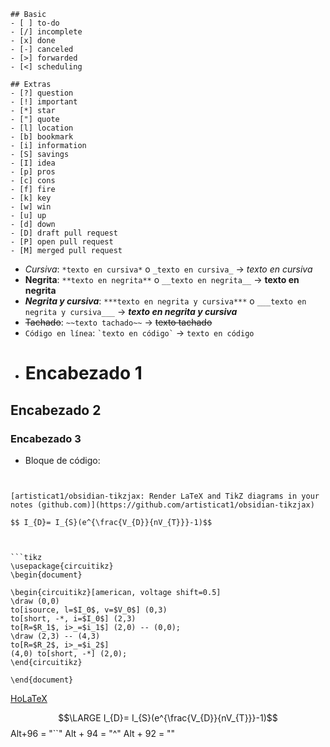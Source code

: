 ```
## Basic
- [ ] to-do
- [/] incomplete
- [x] done
- [-] canceled
- [>] forwarded
- [<] scheduling

## Extras
- [?] question
- [!] important
- [*] star
- ["] quote
- [l] location
- [b] bookmark
- [i] information
- [S] savings
- [I] idea
- [p] pros
- [c] cons
- [f] fire
- [k] key
- [w] win
- [u] up
- [d] down
- [D] draft pull request
- [P] open pull request
- [M] merged pull request
```


- *Cursiva*: `*texto en cursiva*` o `_texto en cursiva_` → *texto en cursiva*
- **Negrita**: `**texto en negrita**` o `__texto en negrita__` → **texto en negrita**
- ***Negrita y cursiva***: `***texto en negrita y cursiva***` o `___texto en negrita y cursiva___` → ***texto en negrita y cursiva***
- ~~Tachado~~: `~~texto tachado~~` → ~~texto tachado~~
- `Código en línea`: `` `texto en código` `` → `texto en código`
- # Encabezado 1
## Encabezado 2
### Encabezado 3

- Bloque de código:
  ```markdown
```

[artisticat1/obsidian-tikzjax: Render LaTeX and TikZ diagrams in your notes (github.com)](https://github.com/artisticat1/obsidian-tikzjax)

$$ I_{D}= I_{S}(e^{\frac{V_{D}}{nV_{T}}}-1)$$



```tikz
\usepackage{circuitikz}
\begin{document}

\begin{circuitikz}[american, voltage shift=0.5]
\draw (0,0)
to[isource, l=$I_0$, v=$V_0$] (0,3)
to[short, -*, i=$I_0$] (2,3)
to[R=$R_1$, i>_=$i_1$] (2,0) -- (0,0);
\draw (2,3) -- (4,3)
to[R=$R_2$, i>_=$i_2$]
(4,0) to[short, -*] (2,0);
\end{circuitikz}

\end{document}
```
[HoLaTeX](https://holatex.app/)


$$\LARGE I_{D}= I_{S}(e^{\frac{V_{D}}{nV_{T}}}-1)$$
Alt+96 = "``"
Alt + 94 = "^"
Alt + 92 =  "\"
